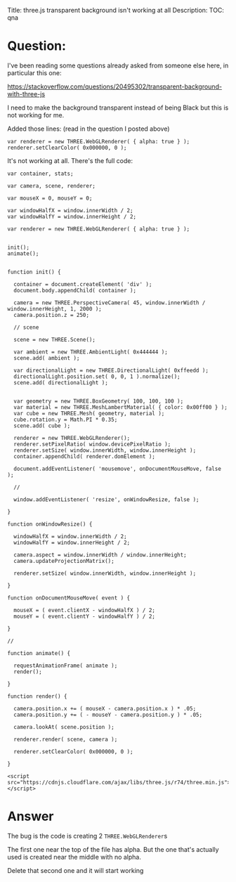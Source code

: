 Title: three.js transparent background isn't working at all
Description:
TOC: qna

# Question:

I've been reading some questions already asked from someone else here, in particular this one:

https://stackoverflow.com/questions/20495302/transparent-background-with-three-js

I need to make the background transparent instead of being Black but this is not working for me.

Added those lines: (read in the question I posted above)

    var renderer = new THREE.WebGLRenderer( { alpha: true } );
    renderer.setClearColor( 0x000000, 0 );

It's not working at all.
There's the full code:

<!-- begin snippet: js hide: false -->

<!-- language: lang-js -->


    var container, stats;

    var camera, scene, renderer;

    var mouseX = 0, mouseY = 0;

    var windowHalfX = window.innerWidth / 2;
    var windowHalfY = window.innerHeight / 2;

    var renderer = new THREE.WebGLRenderer( { alpha: true } );


    init();
    animate();


    function init() {

      container = document.createElement( 'div' );
      document.body.appendChild( container );

      camera = new THREE.PerspectiveCamera( 45, window.innerWidth / window.innerHeight, 1, 2000 );
      camera.position.z = 250;

      // scene

      scene = new THREE.Scene();

      var ambient = new THREE.AmbientLight( 0x444444 );
      scene.add( ambient );

      var directionalLight = new THREE.DirectionalLight( 0xffeedd );
      directionalLight.position.set( 0, 0, 1 ).normalize();
      scene.add( directionalLight );


      var geometry = new THREE.BoxGeometry( 100, 100, 100 );
      var material = new THREE.MeshLambertMaterial( { color: 0x00ff00 } );
      var cube = new THREE.Mesh( geometry, material );
      cube.rotation.y = Math.PI * 0.35;
      scene.add( cube );

      renderer = new THREE.WebGLRenderer();
      renderer.setPixelRatio( window.devicePixelRatio );
      renderer.setSize( window.innerWidth, window.innerHeight );
      container.appendChild( renderer.domElement );

      document.addEventListener( 'mousemove', onDocumentMouseMove, false );

      //

      window.addEventListener( 'resize', onWindowResize, false );

    }

    function onWindowResize() {

      windowHalfX = window.innerWidth / 2;
      windowHalfY = window.innerHeight / 2;

      camera.aspect = window.innerWidth / window.innerHeight;
      camera.updateProjectionMatrix();

      renderer.setSize( window.innerWidth, window.innerHeight );

    }

    function onDocumentMouseMove( event ) {

      mouseX = ( event.clientX - windowHalfX ) / 2;
      mouseY = ( event.clientY - windowHalfY ) / 2;

    }

    //

    function animate() {

      requestAnimationFrame( animate );
      render();

    }

    function render() {

      camera.position.x += ( mouseX - camera.position.x ) * .05;
      camera.position.y += ( - mouseY - camera.position.y ) * .05;

      camera.lookAt( scene.position );

      renderer.render( scene, camera );

      renderer.setClearColor( 0x000000, 0 ); 

    }

<!-- language: lang-html -->

    <script src="https://cdnjs.cloudflare.com/ajax/libs/three.js/r74/three.min.js"></script>


<!-- end snippet -->



# Answer

The bug is the code is creating 2 `THREE.WebGLRenderer`s

The first one near the top of the file has alpha. But the one that's actually used is created near the middle with no alpha. 

Delete that second one and it will start working



